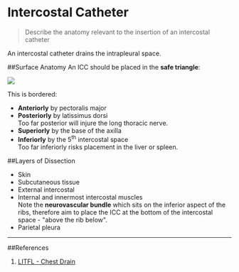 # Intercostal Catheter
> Describe the anatomy relevant to the insertion of an intercostal catheter

An intercostal catheter drains the intrapleural space.

##Surface Anatomy
An ICC should be placed in the **safe triangle**:

![](http://www.oxfordmedicaleducation.com/wp-content/uploads/2014/11/Chest-drain-safe-triangle.png)

This is bordered:
* **Anteriorly** by pectoralis major
* **Posteriorly** by latissimus dorsi  
    Too far posterior will injure the long thoracic nerve.
* **Superiorly** by the base of the axilla
* **Inferiorly** by the 5<sup>th</sup> intercostal space  
    Too far inferiorly risks placement in the liver or spleen.

##Layers of Dissection
* Skin
* Subcutaneous tissue
* External intercostal
* Internal and innermost intercostal muscles  
  Note the **neurovascular bundle** which sits on the inferior aspect of the ribs, therefore aim to place the ICC at the bottom of the intercostal space - "above the rib below".
* Parietal pleura


---
##References
1. [LITFL - Chest Drain](http://lifeinthefastlane.com/ccc/chest-drain/)